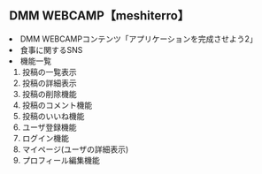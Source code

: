## DMM WEBCAMP【meshiterro】
<li>DMM WEBCAMPコンテンツ「アプリケーションを完成させよう2」</li>
<li>食事に関するSNS</li>
<li>機能一覧
<ol>
    <li>投稿の一覧表示</li>
    <li>投稿の詳細表示</li>
    <li>投稿の削除機能</li>
    <li>投稿のコメント機能</li>
    <li>投稿のいいね機能</li>
    <li>ユーザ登録機能</li>
    <li>ログイン機能</li>
    <li>マイページ(ユーザの詳細表示)</li>
    <li>プロフィール編集機能</li>
</ol>
</li>
